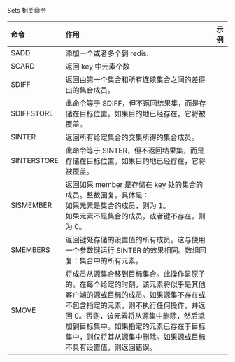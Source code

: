 Sets 相关命令

| 命令        | 作用                                                                                                                                                                                                                                                                                                               | 示例 |
| :---------- | :----------------------------------------------------------------------------------------------------------------------------------------------------------------------------------------------------------------------------------------------------------------------------------------------------------------- | :--- |
| SADD        | 添加一个或者多个到 redis.                                                                                                                                                                                                                                                                                          |      |
| SCARD       | 返回 key 中元素个数                                                                                                                                                                                                                                                                                                |      |
| SDIFF       | 返回由第一个集合和所有连续集合之间的差得出的集合成员。                                                                                                                                                                                                                                                             |      |
| SDIFFSTORE  | 此命令等于 SDIFF，但不返回结果集，而是存储在目标位置。如果目的地已经存在，它将被覆盖。                                                                                                                                                                                                                             |      |
| SINTER      | 返回所有给定集合的交集所得的集合成员。                                                                                                                                                                                                                                                                             |      |
| SINTERSTORE | 此命令等于 SINTER，但不返回结果集，而是存储在目标位置。如果目的地已经存在，它将被覆盖。                                                                                                                                                                                                                            |      |
| SISMEMBER   | 返回如果 member 是存储在 key 处的集合的成员。整数回复，具体是：<br/>如果元素是集合的成员，则为 1。<br/>如果元素不是集合的成员，或者键不存在，则为 0。                                                                                                                                                              |      |
| SMEMBERS    | 返回键处存储的设置值的所有成员。这与使用一个参数键运行 SINTER 的效果相同。数组回复：集合中的所有元素。                                                                                                                                                                                                             |      |
| SMOVE       | 将成员从源集合移到目标集合。此操作是原子的。在每个给定的时刻，该元素将似乎是其他客户端的源或目标的成员。如果源集不存在或不包含指定的元素，则不执行任何操作，并返回 0。否则，该元素将从源集中删除，然后添加到目标集中。如果指定的元素已存在于目标集中，则仅将其从源集中删除。如果源或目标不具有设置值，则返回错误。 |      |
